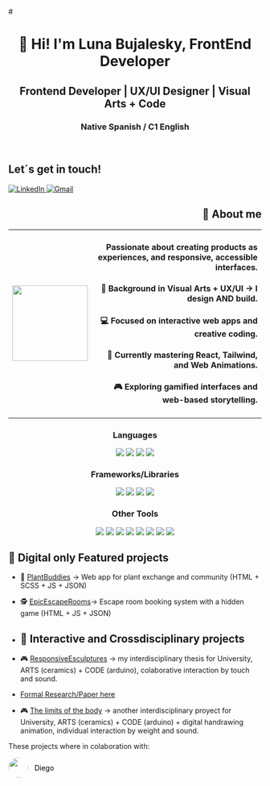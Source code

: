 #<h1 align="center">👋 Hi! I'm Luna Bujalesky, FrontEnd Developer</h1>
<h2 align="center">Frontend Developer | UX/UI Designer | Visual Arts + Code</h2>
<h3 align="center">Native Spanish / C1 English</h3>
<br>

## Let´s get in touch!
  
<a href="https://www.linkedin.com/in/luna-bujalesky-b60561267" target="_blank">
  <img src="https://img.shields.io/badge/LinkedIn-0077B5?style=for-the-badge&logo=linkedin&logoColor=white" alt="LinkedIn"/>
</a>

  <a href="mailto:bujaleskyluna@gmail.com">
  <img src="https://img.shields.io/badge/Gmail-D14836?style=for-the-badge&logo=gmail&logoColor=white" alt="Gmail"/>
</a>  

<!--
**LunaBujalesky/LunaBujalesky** is a ✨ _special_ ✨ repository because its `README.md` (this file) appears on your GitHub profile.-->
<h2 align="right">🚀 About me</h2>
<table>
  <tr>
    <td>
      <!-- GIF a la izquierda -->
      <img src="https://thekenji.xyz/images/toaddance1.gif" width="150"/>
    </td>
  <td align="right">
  <h4>          Passionate about creating products as experiences, and responsive, accessible interfaces.</h4>
  <h4>          🎨 Background in Visual Arts + UX/UI → I design AND build.</h4>
  <h4>          💻 Focused on interactive web apps and creative coding.</h4>
  <h4>          🌱 Currently mastering React, Tailwind, and Web Animations.</h4>
  <h4>          🎮 Exploring gamified interfaces and web-based storytelling.</h4>
</td>
</table>
<h3 align="center">Languages</h3>
<p align="center">
  <img src="https://img.shields.io/badge/JavaScript-F7DF1E?style=for-the-badge&logo=javascript&logoColor=black"/>
  <img src="https://img.shields.io/badge/HTML5-E34F26?style=for-the-badge&logo=html5&logoColor=white"/>
  <img src="https://img.shields.io/badge/CSS3-1572B6?style=for-the-badge&logo=css3&logoColor=white"/>
  <img src="https://img.shields.io/badge/SCSS-CC6699?style=for-the-badge&logo=sass&logoColor=white"/>
</p>

<h3 align="center">Frameworks/Libraries</h3>
<p align="center">
  <img src="https://img.shields.io/badge/React-61DAFB?style=for-the-badge&logo=react&logoColor=black"/>
  <img src="https://img.shields.io/badge/Next.js-000000?style=for-the-badge&logo=next.js&logoColor=white"/>
  <img src="https://img.shields.io/badge/jQuery-0769AD?style=for-the-badge&logo=jquery&logoColor=white"/>
  <img src="https://img.shields.io/badge/Bootstrap-7952B3?style=for-the-badge&logo=bootstrap&logoColor=white"/>
</p>

<h3 align="center">Other Tools</h3>
<p align="center">
  <img src="https://img.shields.io/badge/Figma-F24E1E?style=for-the-badge&logo=figma&logoColor=white"/>
  <img src="https://img.shields.io/badge/Illustrator-FF9A00?style=for-the-badge&logo=adobeillustrator&logoColor=white"/>
  <img src="https://img.shields.io/badge/Photoshop-31A8FF?style=for-the-badge&logo=adobephotoshop&logoColor=white"/>
  <img src="https://img.shields.io/badge/Adobe_CC-FF0000?style=for-the-badge&logo=adobe&logoColor=white"/>
  <img src="https://img.shields.io/badge/Git-F05032?style=for-the-badge&logo=git&logoColor=white"/>
  <img src="https://img.shields.io/badge/GitHub-181717?style=for-the-badge&logo=github&logoColor=white"/>
  <img src="https://img.shields.io/badge/VS_Code-007ACC?style=for-the-badge&logo=visual-studio-code&logoColor=white"/>
  <img src="https://img.shields.io/badge/Node.js-339933?style=for-the-badge&logo=node.js&logoColor=white"/>
</p>

## 📌 Digital only Featured projects
- 🌱 [PlantBuddies](https://plantbuddiesapp.netlify.app) → Web app for plant exchange and community (HTML + SCSS + JS + JSON)
- 🕵️ [EpicEscapeRooms](https://epicescaperooms.netlify.app)→ Escape room booking system with a hidden game (HTML + JS + JSON)

- ## 📌 Interactive and Crossdisciplinary projects   

- 🎮 [ResponsiveEsculptures](https://www.youtube.com/watch?v=eLbe9coqZmc) → my interdisciplinary thesis for University, ARTS (ceramics) + CODE (arduino), colaborative interaction by touch and sound.  
- [Formal Research/Paper here](https://sedici.unlp.edu.ar/handle/10915/176935)  
  
- 🎮 [The limits of the body](https://www.instagram.com/p/C0XX4etv7KJ) → another interdisciplinary proyect for University, ARTS (ceramics) + CODE (arduino) + digital handrawing animation, individual interaction by weight and sound.  

These projects where in colaboration with:  

<a href="https://github.com/die-jimenez" target="_blank" style="text-decoration: none;">
  <img src="https://github.com/die-jimenez.png?size=40" width="40" height="40" style="border-radius: 50%; vertical-align: middle;" />
  <span style="vertical-align: middle; margin-left: 8px; color: #000;">Diego</span>
</a>

